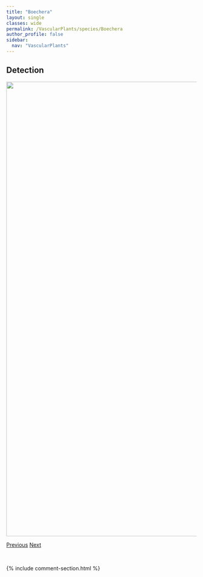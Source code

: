 ```yaml
---
title: "Boechera"
layout: single
classes: wide
permalink: /VascularPlants/species/Boechera
author_profile: false
sidebar:
  nav: "VascularPlants"
---
```


<h2>Detection</h2>

<a href="https://drive.google.com/uc?export=view&id=1bJTLpkGr_NMBLqhLY4OtrewEPEJX4g0T">
<img src="https://drive.google.com/uc?export=view&id=1bJTLpkGr_NMBLqhLY4OtrewEPEJX4g0T" height = "1200" width = "800">
</a>


<a href="/DevelopmentWebsite/VascularPlants/species/BlitumNuttallianum" class="pagination--pager" title="Spear Leaved Goosefoot">Previous</a> <a href="/DevelopmentWebsite/VascularPlants/species/BoecheraGrahamiiCollinsiiRetrofractaPedunculocarpa" class="pagination--pager" title="Boechera grahamii/collinsii/retrofracta/pedunculocarpa">Next</a>

<p>&nbsp;</p>

{% include comment-section.html %}
